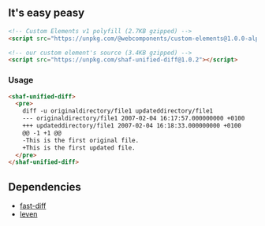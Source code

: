 ## It's easy peasy

```html
<!-- Custom Elements v1 polyfill (2.7KB gzipped) -->
<script src="https://unpkg.com/@webcomponents/custom-elements@1.0.0-alpha.3"></script>
```

```html
<!-- our custom element's source (3.4KB gzipped) -->
<script src="https://unpkg.com/shaf-unified-diff@1.0.2"></script>
```

### Usage

```html
<shaf-unified-diff>
  <pre>
    diff -u originaldirectory/file1 updateddirectory/file1
    --- originaldirectory/file1 2007-02-04 16:17:57.000000000 +0100
    +++ updateddirectory/file1 2007-02-04 16:18:33.000000000 +0100
    @@ -1 +1 @@
    -This is the first original file.
    +This is the first updated file.
  </pre>
</shaf-unified-diff>
```

## Dependencies

* [fast-diff](https://github.com/jhchen/fast-diff)
* [leven](https://github.com/sindresorhus/leven)
